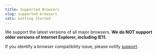 ```yaml
---
title: Supported Browsers
slug: supported-browsers
cats: Getting Started
---
```


 We support the latest versions of all major browsers. **We do NOT support older versions of Internet Explorer, including IE11.**

 If you identify a browser compatibility issue, please notify [support](mailto:mailto:support@checkoutwc.com).